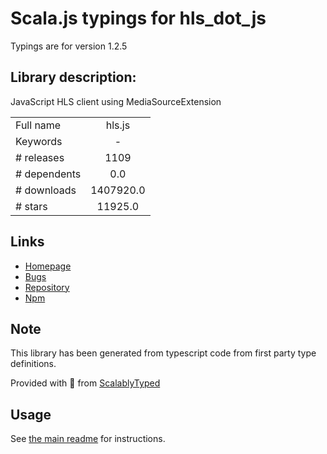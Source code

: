 
# Scala.js typings for hls_dot_js

Typings are for version 1.2.5

## Library description:
JavaScript HLS client using MediaSourceExtension

|                    |                 |
| ------------------ | :-------------: |
| Full name          | hls.js |
| Keywords           | - |
| # releases         | 1109 |
| # dependents       | 0.0 |
| # downloads        | 1407920.0 |
| # stars            | 11925.0 |

## Links
- [Homepage](https://github.com/video-dev/hls.js)
- [Bugs](https://github.com/video-dev/hls.js/issues)
- [Repository](https://github.com/video-dev/hls.js)
- [Npm](https://www.npmjs.com/package/hls.js)
    


## Note
This library has been generated from typescript code from first party type definitions.

Provided with :purple_heart: from [ScalablyTyped](https://github.com/oyvindberg/ScalablyTyped)

## Usage
See [the main readme](../../readme.md) for instructions.


